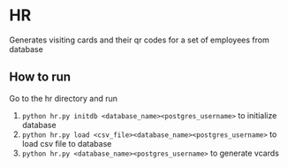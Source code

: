# HR

Generates visiting cards and their qr codes for a set of employees from database

## How to run

Go to the hr directory and run
1) ```python hr.py initdb <database_name><postgres_username>``` to initialize database
2) ```python hr.py load <csv_file><database_name><postgres_username>``` to load csv file to database
3) ```python hr.py <database_name><postgres_username>``` to generate vcards
